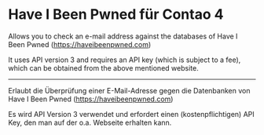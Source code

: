 # Have I Been Pwned für Contao 4

Allows you to check an e-mail address against the databases of
Have I Been Pwned (https://haveibeenpwned.com)

It uses API version 3 and requires an API key (which is subject to a fee), which can be obtained from the above mentioned website.

-------------------------------

Erlaubt die Überprüfung einer E-Mail-Adresse gegen die Datenbanken von
Have I Been Pwned (https://haveibeenpwned.com)

Es wird API Version 3 verwendet und erfordert einen (kostenpflichtigen) API Key, den man auf der o.a. Webseite erhalten kann.

